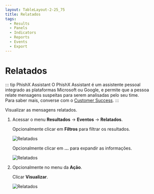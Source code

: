 ```yaml
---
layout: TableLayout-2-25_75
title: Relatados
tags:
  - Results
  - Panels
  - Indicators
  - Reports
  - Events
  - Export
---
```

# Relatados

::: tip PhishX Assistant
O PhishX Assistant é um assistente pessoal integrado as plataformas Microsoft ou Google, e permite que a pessoa relate mensagens suspeitas para serem analisadas pelo seu time.<br>
Para saber mais, converse com o [Customer Success](mailto:cs@phishx.io).
:::

Visualizar as mensagens relatados.

1. Acessar o menu **Resultados** -> **Eventos** -> **Relatados**.

   Opcionalmente clicar em **Filtros** para filtrar os resultados.

   ![Relatados](https://cdn.phishx.io/phishx-docs/images/phishx_results_events_reports_01.webp)

   Opcionalmente clicar em **...** para expandir as informações.

   ![Relatados](https://cdn.phishx.io/phishx-docs/images/phishx_results_events_reports_02.webp)

2. Opcionalmente no menu da **Ação**.

   Clicar **Visualizar**.

   ![Relatados](https://cdn.phishx.io/phishx-docs/images/phishx_results_events_reports_03.webp)
